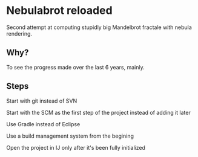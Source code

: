 # Nebulabrot reloaded

Second attempt at computing stupidly big Mandelbrot fractale with nebula rendering.

## Why?

To see the progress made over the last 6 years, mainly.

## Steps

Start with git instead of SVN

Start with the SCM as the first step of the project instead of adding it later

Use Gradle instead of Eclipse

Use a build management system from the begining

Open the project in IJ only after it's been fully initialized


